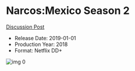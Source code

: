 # Narcos:Mexico Season 2

[Discussion Post](https://www.avsforum.com/threads/bass-eq-for-filtered-movies.2995212/post-59242400)

* Release Date: 2019-01-01
* Production Year: 2018
* Format: Netflix DD+

![img 0](https://i.imgur.com/uRYW3HA.jpg)

